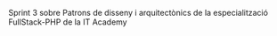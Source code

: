 Sprint 3 sobre Patrons de disseny i arquitectònics de la especialització FullStack-PHP de la IT Academy
